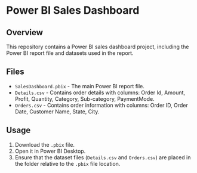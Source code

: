 # Power BI Sales Dashboard

## Overview
This repository contains a Power BI sales dashboard project, including the Power BI report file and datasets used in the report.

## Files
- `SalesDashboard.pbix` - The main Power BI report file.
- `Details.csv` - Contains order details with columns: Order Id, Amount, Profit, Quantity, Category, Sub-category, PaymentMode.
- `Orders.csv` - Contains order information with columns: Order ID, Order Date, Customer Name, State, City.

## Usage
1. Download the `.pbix` file.
2. Open it in Power BI Desktop.
3. Ensure that the dataset files (`Details.csv` and `Orders.csv`) are placed in the folder relative to the `.pbix` file location.
